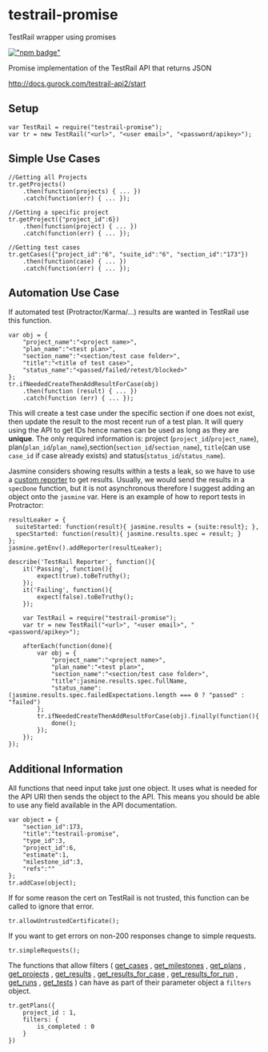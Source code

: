 # testrail-promise
TestRail wrapper using promises

[!["npm badge"](https://nodei.co/npm/testrail-promise.png)](https://www.npmjs.com/package/testrail-promise)


Promise implementation of the TestRail API that returns JSON

http://docs.gurock.com/testrail-api2/start


## Setup
```
var TestRail = require("testrail-promise");
var tr = new TestRail("<url>", "<user email>", "<password/apikey>");
```

## Simple Use Cases

```
//Getting all Projects
tr.getProjects()
    .then(function(projects) { ... })
    .catch(function(err) { ... });

//Getting a specific project
tr.getProject({"project_id":6})
    .then(function(project) { ... })
    .catch(function(err) { ... });

//Getting test cases
tr.getCases({"project_id":"6", "suite_id":"6", "section_id":"173"})
    .then(function(case) { ... })
    .catch(function(err) { ... });
```
## Automation Use Case

If automated test (Protractor/Karma/...) results are wanted in TestRail use this function.
```
var obj = {
    "project_name":"<project name>",
    "plan_name":"<test plan>",
    "section_name":"<section/test case folder>",
    "title":"<title of test case>",
    "status_name":"<passed/failed/retest/blocked>"
};
tr.ifNeededCreateThenAddResultForCase(obj)
    .then(function (result) { ... })
    .catch(function (err) { ... });
```
This will create a test case under the specific section if one does not exist, then update the result to the most recent run of a test plan.
It will query using the API to get IDs hence names can be used as long as they are **unique**. The only required information is: project (`project_id`/`project_name`), plan(`plan_id`/`plan_name`),section(`section_id`/`section_name`), `title`(can use `case_id` if case already exists) and status(`status_id`/`status_name`).

Jasmine considers showing results within a tests a leak, so we have to use a [custom reporter](http://jasmine.github.io/2.1/custom_reporter.html) to get results. Usually, we would send the results in a `specDone` function, but it is not asynchronous therefore I suggest adding an object onto the `jasmine` var. Here is an example of how to report tests in Protractor:

```
resultLeaker = {
  suiteStarted: function(result){ jasmine.results = {suite:result}; },
  specStarted: function(result){ jasmine.results.spec = result; }
};
jasmine.getEnv().addReporter(resultLeaker);

describe('TestRail Reporter', function(){
    it('Passing', function(){
        expect(true).toBeTruthy();
    });
    it('Failing', function(){
        expect(false).toBeTruthy();
    });

    var TestRail = require("testrail-promise");
    var tr = new TestRail("<url>", "<user email>", "<password/apikey>");

    afterEach(function(done){
        var obj = {
            "project_name":"<project name>",
            "plan_name":"<test plan>",
            "section_name":"<section/test case folder>",
            "title":jasmine.results.spec.fullName,
            "status_name":(jasmine.results.spec.failedExpectations.length === 0 ? "passed" : "failed")
        };
        tr.ifNeededCreateThenAddResultForCase(obj).finally(function(){
            done();
        });
    });
});
```

## Additional Information

All functions that need input take just one object. It uses what is needed for the API URI then sends the object to the API. This means you should be able to use any field available in the API documentation.
```
var object = {
    "section_id":173,
    "title":"testrail-promise",
    "type_id":3,
    "project_id":6,
    "estimate":1,
    "milestone_id":3,
    "refs":""
};
tr.addCase(object);
```

If for some reason the cert on TestRail is not trusted, this function can be called to ignore that error.
```
tr.allowUntrustedCertificate();
```

If you want to get errors on non-200 responses change to simple requests.
```
tr.simpleRequests();
```

The functions that allow filters (
[get_cases](http://docs.gurock.com/testrail-api2/reference-cases#get_cases)
, [get_milestones](http://docs.gurock.com/testrail-api2/reference-milestones#get_milestones)
, [get_plans](http://docs.gurock.com/testrail-api2/reference-plans#get_plans)
, [get_projects](http://docs.gurock.com/testrail-api2/reference-projects#get_projects)
, [get_results](http://docs.gurock.com/testrail-api2/reference-results#get_results)
, [get_results_for_case](http://docs.gurock.com/testrail-api2/reference-results#get_results_for_case)
, [get_results_for_run](http://docs.gurock.com/testrail-api2/reference-results#get_results_for_run)
, [get_runs](http://docs.gurock.com/testrail-api2/reference-runs#get_runs)
, [get_tests](http://docs.gurock.com/testrail-api2/reference-tests#get_tests)
)
can have as part of their parameter object a `filters` object.

```
tr.getPlans({
    project_id : 1,
    filters: {
        is_completed : 0
    }
})
```
